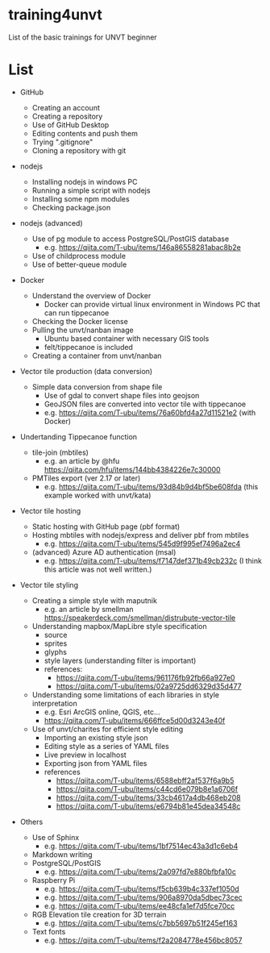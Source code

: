 # training4unvt
List of the basic trainings for UNVT beginner 

# List
- GitHub
  - Creating an account
  - Creating a repository
  - Use of GitHub Desktop
  - Editing contents and push them
  - Trying ".gitignore" 
  - Cloning a repository with git

- nodejs
  - Installing nodejs in windows PC
  - Running a simple script with nodejs
  - Installing some npm modules
  - Checking package.json

- nodejs (advanced)
  - Use of pg module to access PostgreSQL/PostGIS database
    - e.g. https://qiita.com/T-ubu/items/146a86558281abac8b2e
  - Use of childprocess module
  - Use of better-queue module

- Docker
  - Understand the overview of Docker
    - Docker can provide virtual linux environment in Windows PC that can run tippecanoe
  - Checking the Docker license
  - Pulling the unvt/nanban image
    - Ubuntu based container with necessary GIS tools
    - felt/tippecanoe is included
  - Creating a container from unvt/nanban


- Vector tile production (data conversion)
  - Simple data conversion from shape file
    - Use of gdal to convert shape files into geojson
    - GeoJSON files are converted into vector tile with tippecanoe
    - e.g. https://qiita.com/T-ubu/items/76a60bfd4a27d11521e2 (with Docker)
- Undertanding Tippecanoe function
    - tile-join (mbtiles)
      - e.g. an article by @hfu https://qiita.com/hfu/items/144bb4384226e7c30000 
    - PMTiles export (ver 2.17 or later)
      - e.g. https://qiita.com/T-ubu/items/93d84b9d4bf5be608fda (this example worked with unvt/kata)

- Vector tile hosting
  - Static hosting with GitHub page (pbf format)
  - Hosting mbtiles with nodejs/express and deliver pbf from mbtiles
    - e.g. https://qiita.com/T-ubu/items/545d9f995ef7496a2ec4
  - (advanced) Azure AD authentication (msal)
    - e.g. https://qiita.com/T-ubu/items/f7147def371b49cb232c (I think this article was not well written.)

- Vector tile styling
  - Creating a simple style with maputnik
    - e.g. an article by smellman https://speakerdeck.com/smellman/distrubute-vector-tile
  - Understanding mapbox/MapLibre style specification
    - source
    - sprites
    - glyphs
    - style layers (understanding filter is important)
    - references:
      - https://qiita.com/T-ubu/items/961176fb92fb66a927e0
      - https://qiita.com/T-ubu/items/02a9725dd6329d35d477
  - Understanding some limitations of each libraries in style interpretation
    - e.g. Esri ArcGIS online, QGIS, etc...
    - https://qiita.com/T-ubu/items/666ffce5d00d3243e40f  
  - Use of unvt/charites for efficient style editing
    - Importing an existing style json 
    - Editing style as a series of YAML files
    - Live preview in localhost
    - Exporting json from YAML files
    - references
      - https://qiita.com/T-ubu/items/6588ebff2af537f6a9b5
      - https://qiita.com/T-ubu/items/c44cd6e079b8e1a6706f 
      - https://qiita.com/T-ubu/items/33cb4617a4db468eb208
      - https://qiita.com/T-ubu/items/e6794b81e45dea34548c
    
- Others
  - Use of Sphinx
    - e.g. https://qiita.com/T-ubu/items/1bf7514ec43a3d1c6eb4
  - Markdown writing
  - PostgreSQL/PostGIS 
    - e.g. https://qiita.com/T-ubu/items/2a097fd7e880bfbfa10c 
  - Raspberry Pi
    - e.g. https://qiita.com/T-ubu/items/f5cb639b4c337ef1050d
    - e.g. https://qiita.com/T-ubu/items/906a8970da5dbec73cec
    - e.g. https://qiita.com/T-ubu/items/ee48cfa1ef7d5fce70cc 
  - RGB Elevation tile creation for 3D terrain 
    - e.g. https://qiita.com/T-ubu/items/c7bb5697b51f245ef163
  - Text fonts
    - e.g. https://qiita.com/T-ubu/items/f2a2084778e456bc8057  
